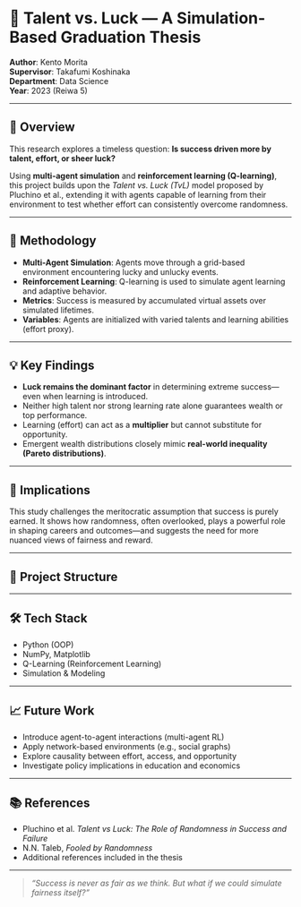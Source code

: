 # 🎲 Talent vs. Luck — A Simulation-Based Graduation Thesis

**Author**: Kento Morita  
**Supervisor**: Takafumi Koshinaka  
**Department**: Data Science  
**Year**: 2023 (Reiwa 5)  

---

## 📘 Overview

This research explores a timeless question: **Is success driven more by talent, effort, or sheer luck?**

Using **multi-agent simulation** and **reinforcement learning (Q-learning)**, this project builds upon the _Talent vs. Luck (TvL)_ model proposed by Pluchino et al., extending it with agents capable of learning from their environment to test whether effort can consistently overcome randomness.

---

## 🔬 Methodology

- **Multi-Agent Simulation**: Agents move through a grid-based environment encountering lucky and unlucky events.
- **Reinforcement Learning**: Q-learning is used to simulate agent learning and adaptive behavior.
- **Metrics**: Success is measured by accumulated virtual assets over simulated lifetimes.
- **Variables**: Agents are initialized with varied talents and learning abilities (effort proxy).

---

## 💡 Key Findings

- **Luck remains the dominant factor** in determining extreme success—even when learning is introduced.
- Neither high talent nor strong learning rate alone guarantees wealth or top performance.
- Learning (effort) can act as a **multiplier** but cannot substitute for opportunity.
- Emergent wealth distributions closely mimic **real-world inequality (Pareto distributions)**.

---

## 🧠 Implications

This study challenges the meritocratic assumption that success is purely earned. It shows how randomness, often overlooked, plays a powerful role in shaping careers and outcomes—and suggests the need for more nuanced views of fairness and reward.

---

## 📁 Project Structure
---

## 🛠️ Tech Stack

- Python (OOP)
- NumPy, Matplotlib
- Q-Learning (Reinforcement Learning)
- Simulation & Modeling

---

## 📈 Future Work

- Introduce agent-to-agent interactions (multi-agent RL)
- Apply network-based environments (e.g., social graphs)
- Explore causality between effort, access, and opportunity
- Investigate policy implications in education and economics

---

## 📚 References

- Pluchino et al. _Talent vs Luck: The Role of Randomness in Success and Failure_
- N.N. Taleb, _Fooled by Randomness_
- Additional references included in the thesis

---

> _“Success is never as fair as we think. But what if we could simulate fairness itself?”_

